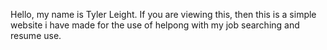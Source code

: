 Hello, my name is Tyler Leight. If you are viewing this, then this is a simple website i have made for the use of helpong with my job searching and resume use. 
